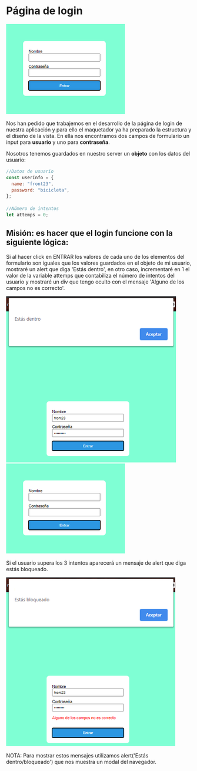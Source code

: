 # Página de login

![Login](./info-readme/Login.PNG)

Nos han pedido que trabajemos en el desarrollo de la página de login de nuestra aplicación y para ello el maquetador ya ha preparado la estructura y el diseño de la vista.
En ella nos encontramos dos campos de formulario un input para **usuario** y uno para **contraseña**.

Nosotros tenemos guardados en nuestro server un **objeto** con los datos del usuario:

```js
//Datos de usuario
const userInfo = {
  name: "front23",
  password: "bicicleta",
};

//Número de intentos
let attemps = 0;
```

## Misión: es hacer que el login funcione con la siguiente lógica:

Si al hacer click en ENTRAR los valores de cada uno de los elementos del formulario son iguales que los valores guardados en el objeto de mi usuario, mostraré un alert que diga 'Estás dentro', en otro caso, incrementaré en 1 el valor de la variable attemps que contabiliza el número de intentos del usuario y mostraré un div que tengo oculto con el mensaje 'Alguno de los campos no es correcto'.

![correct](./info-readme/correct.png)
![Login](./info-readme/Login.PNG)

Si el usuario supera los 3 intentos aparecerá un mensaje de alert que diga estás bloqueado.

![bloqued](./info-readme/bloqued.png)

NOTA: Para mostrar estos mensajes utilizamos alert('Estás dentro/bloqueado') que nos muestra un modal del navegador.

